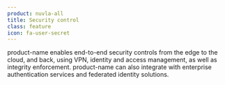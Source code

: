 ```yaml
---
product: nuvla-all
title: Security control
class: feature
icon: fa-user-secret
---
```


product-name enables end-to-end security controls from the edge to the cloud, and back, using VPN, identity and access management, as well as integrity enforcement. product-name can also integrate with enterprise authentication services and federated identity solutions.
